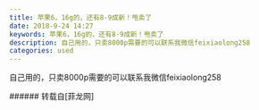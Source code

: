```yaml
---
title: 苹果6，16g的，还有8-9成新！甩卖了
date: 2018-9-24 14:27
keywords: 苹果6，16g的，还有8-9成新！甩卖了
description: 自己用的，只卖8000p需要的可以联系我微信feixiaolong258
categories: used
---
```

<td class="t_f" id="postmessage_1871542">

自己用的，只卖8000p需要的可以联系我微信feixiaolong258<br/>
<img alt="" border="0" class="zoom" data-cf-modified-ab592199fe43c86513ec0fbc-="" file="http://www.flw.ph/data/appbyme/upload/image/201809/24/xp9aV5HUY89U.jpg" id="aimg_O0062" lazyloadthumb="1" onclick="" onmouseover="" src="http://www.flw.ph/data/appbyme/upload/image/201809/24/xp9aV5HUY89U.jpg"/><br/>
<img alt="" border="0" class="zoom" data-cf-modified-ab592199fe43c86513ec0fbc-="" file="http://www.flw.ph/data/appbyme/upload/image/201809/24/FiQrw1DkXbey.jpg" id="aimg_uffmx" lazyloadthumb="1" onclick="" onmouseover="" src="http://www.flw.ph/data/appbyme/upload/image/201809/24/FiQrw1DkXbey.jpg"/><br/>
<img alt="" border="0" class="zoom" data-cf-modified-ab592199fe43c86513ec0fbc-="" file="http://www.flw.ph/data/appbyme/upload/image/201809/24/9PNs5l2VwgUa.jpg" id="aimg_v474N" lazyloadthumb="1" onclick="" onmouseover="" src="http://www.flw.ph/data/appbyme/upload/image/201809/24/9PNs5l2VwgUa.jpg"/><br/>
<img alt="" border="0" class="zoom" data-cf-modified-ab592199fe43c86513ec0fbc-="" file="http://www.flw.ph/data/appbyme/upload/image/201809/24/Hn6jHE7Y7AQi.jpg" id="aimg_I8fid" lazyloadthumb="1" onclick="" onmouseover="" src="http://www.flw.ph/data/appbyme/upload/image/201809/24/Hn6jHE7Y7AQi.jpg"/><br/>
<img alt="" border="0" class="zoom" data-cf-modified-ab592199fe43c86513ec0fbc-="" file="http://www.flw.ph/data/appbyme/upload/image/201809/24/6hZWobGUlLIb.jpg" id="aimg_LjJ9b" lazyloadthumb="1" onclick="" onmouseover="" src="http://www.flw.ph/data/appbyme/upload/image/201809/24/6hZWobGUlLIb.jpg"/><br/>
</td>
###### 转载自[菲龙网]